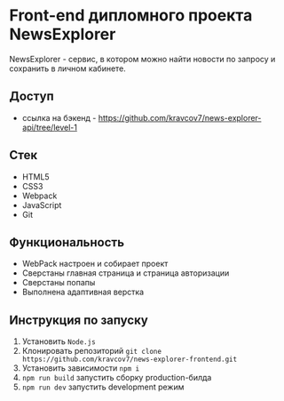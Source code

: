 # Front-end дипломного проекта NewsExplorer
NewsExplorer - сервис, в котором можно найти новости по запросу и сохранить в личном кабинете.

## Доступ
+ ссылка на бэкенд - https://github.com/kravcov7/news-explorer-api/tree/level-1


## Стек
+ HTML5
+ CSS3
+ Webpack
+ JavaScript
+ Git

## Функциональность
+ WebPack настроен и собирает проект
+ Сверстаны главная страница и страница авторизации
+ Сверстаны попапы
+ Выполнена адаптивная верстка

## Инструкция по запуску
1. Установить `Node.js`
2. Клонировать репозиторий `git clone https://github.com/kravcov7/news-explorer-frontend.git`
3. Установить зависимости `npm i`
4. `npm run build` запустить сборку production-билда
5. `npm run dev` запустить development режим
